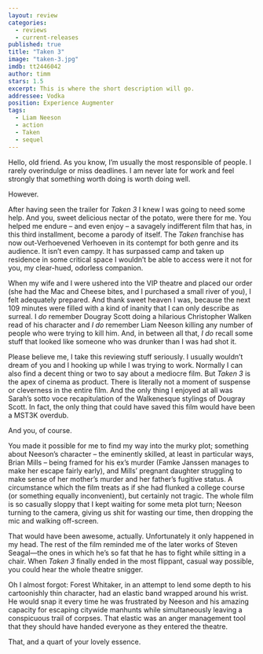 ```yaml
---
layout: review
categories: 
  - reviews
  - current-releases
published: true
title: "Taken 3"
image: "taken-3.jpg"
imdb: tt2446042
author: timm
stars: 1.5
excerpt: This is where the short description will go.
addressee: Vodka
position: Experience Augmenter
tags: 
  - Liam Neeson
  - action
  - Taken
  - sequel
---
```

Hello, old friend. As you know, I’m usually the most responsible of people. I rarely overindulge or miss deadlines. I am never late for work and feel strongly that something worth doing is worth doing well.

However.

After having seen the trailer for _Taken 3_ I knew I was going to need some help. And you, sweet delicious nectar of the potato, were there for me. You helped me endure – and even enjoy – a savagely indifferent film that has, in this third installment, become a parody of itself. The _Taken_ franchise has now out-Verhoevened Verhoeven in its contempt for both genre and its audience. It isn’t even campy. It has surpassed camp and taken up residence in some critical space I wouldn’t be able to access were it not for you, my clear-hued, odorless companion.  

When my wife and I were ushered into the VIP theatre and placed our order (she had the Mac and Cheese bites, and I purchased a small river of you), I felt adequately prepared. And thank sweet heaven I was, because the next 109 minutes were filled with a kind of inanity that I can only describe as surreal. I _do_ remember Dougray Scott doing a hilarious Christopher Walken read of his character and _I do_ remember Liam Neeson killing any number of people who were trying to kill him. And, in between all that, _I do_ recall some stuff that looked like someone who was drunker than I was had shot it.

Please believe me, I take this reviewing stuff seriously. I usually wouldn’t dream of you and I hooking up while I was trying to work. Normally I can also find a decent thing or two to say about a mediocre film. But _Taken 3_ is the apex of cinema as product. There is literally not a moment of suspense or cleverness in the entire film. And the only thing I enjoyed at all was Sarah’s sotto voce recapitulation of the Walkenesque stylings of Dougray Scott. In fact, the only thing that could have saved this film would have been a MST3K overdub.

And you, of course. 

You made it possible for me to find my way into the murky plot; something about Neeson’s character – the eminently skilled, at least in particular ways, Brian Mills – being framed for his ex’s murder (Famke Janssen manages to make her escape fairly early), and Mills’ pregnant daughter struggling to make sense of her mother’s murder and her father’s fugitive status. A circumstance which the film treats as if she had flunked a college course (or something equally inconvenient), but certainly not tragic. The whole film is so casually sloppy that I kept waiting for some meta plot turn; Neeson turning to the camera, giving us shit for wasting our time, then dropping the mic and walking off-screen.

That would have been awesome, actually. Unfortunately it only happened in my head. The rest of the film reminded me of the later works of Steven Seagal—the ones in which he’s so fat that he has to fight while sitting in a chair. When _Taken 3_ finally ended in the most flippant, casual way possible, you could hear the whole theatre snigger. 

Oh I almost forgot: Forest Whitaker, in an attempt to lend some depth to his cartoonishly thin character, had an elastic band wrapped around his wrist. He would snap it every time he was frustrated by Neeson and his amazing capacity for escaping citywide manhunts while simultaneously leaving a conspicuous trail of corpses. That elastic was an anger management tool that they should have handed everyone as they entered the theatre.

That, and a quart of your lovely essence.